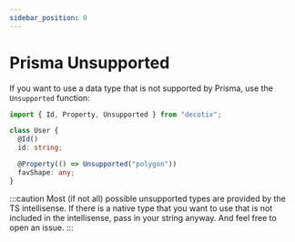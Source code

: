 ```yaml
---
sidebar_position: 0
---
```


# Prisma Unsupported

If you want to use a data type that is not supported by Prisma, use the `Unsupported` function:

```typescript title="src/models/user.ts"
import { Id, Property, Unsupported } from "decotix";

class User {
  @Id()
  id: string;

  @Property(() => Unsupported("polygon"))
  favShape: any;
}
```

:::caution
Most (if not all) possible unsupported types are provided by the TS intellisense. If there is a native type that you want to use that is not included in the intellisense, pass in your string anyway. And feel free to open an issue.
:::

